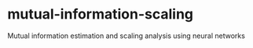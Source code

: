 # mutual-information-scaling
Mutual information estimation and scaling analysis using neural networks

